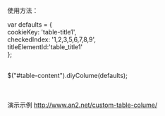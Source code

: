 <!DOCTYPE html>
<html lang="en">
  <head>
    <meta charset="utf-8">
  </head>
<body>
使用方法：<br>

var defaults = {    <br>
	cookieKey: 'table-title1',    <br>
	checkedIndex: '1,2,3,5,6,7,8,9',<br>
	titleElementId:'table_title1'   <br>
}; <br>

<br>
$("#table-content").diyColume(defaults);<br>

<br><br>演示示例 <a href="http://www.an2.net/custom-table-colume/" target="_blank">http://www.an2.net/custom-table-colume/</a>
</body>
</html>